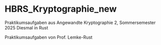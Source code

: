 # HBRS_Kryptographie_new
Praktikumsaufgaben aus Angewandte Kryptographie  2, Sommersemester 2025
Diesmal in Rust 

Praktikumsaufgaben von Prof. Lemke-Rust
